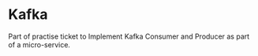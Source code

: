 # Kafka

Part of practise ticket to Implement Kafka Consumer and Producer as part of a micro-service. 

